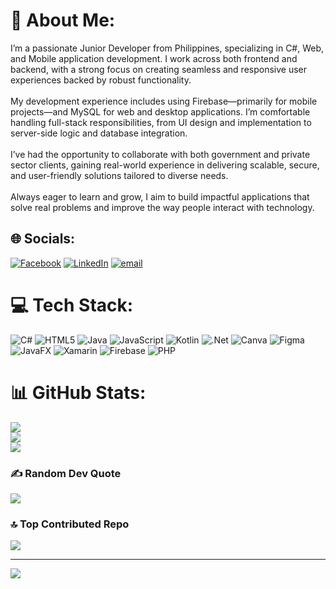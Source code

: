 # 💫 About Me:
I’m a passionate Junior Developer from Philippines, specializing in C#, Web, and Mobile application development. I work across both frontend and backend, with a strong focus on creating seamless and responsive user experiences backed by robust functionality.<br><br>My development experience includes using Firebase—primarily for mobile projects—and MySQL for web and desktop applications. I’m comfortable handling full-stack responsibilities, from UI design and implementation to server-side logic and database integration.<br><br>I’ve had the opportunity to collaborate with both government and private sector clients, gaining real-world experience in delivering scalable, secure, and user-friendly solutions tailored to diverse needs.<br><br>Always eager to learn and grow, I aim to build impactful applications that solve real problems and improve the way people interact with technology.


## 🌐 Socials:
[![Facebook](https://img.shields.io/badge/Facebook-%231877F2.svg?logo=Facebook&logoColor=white)](https://facebook.com/https://www.facebook.com/hajincity11/) [![LinkedIn](https://img.shields.io/badge/LinkedIn-%230077B5.svg?logo=linkedin&logoColor=white)](https://linkedin.com/in/https://www.linkedin.com/in/carlos-david-tabacon-b545ba28a/) [![email](https://img.shields.io/badge/Email-D14836?logo=gmail&logoColor=white)](mailto:zerocarlos3@gmail.com) 

# 💻 Tech Stack:
![C#](https://img.shields.io/badge/c%23-%23239120.svg?style=for-the-badge&logo=csharp&logoColor=white) ![HTML5](https://img.shields.io/badge/html5-%23E34F26.svg?style=for-the-badge&logo=html5&logoColor=white) ![Java](https://img.shields.io/badge/java-%23ED8B00.svg?style=for-the-badge&logo=openjdk&logoColor=white) ![JavaScript](https://img.shields.io/badge/javascript-%23323330.svg?style=for-the-badge&logo=javascript&logoColor=%23F7DF1E) ![Kotlin](https://img.shields.io/badge/kotlin-%237F52FF.svg?style=for-the-badge&logo=kotlin&logoColor=white) ![.Net](https://img.shields.io/badge/.NET-5C2D91?style=for-the-badge&logo=.net&logoColor=white) ![Canva](https://img.shields.io/badge/Canva-%2300C4CC.svg?style=for-the-badge&logo=Canva&logoColor=white) ![Figma](https://img.shields.io/badge/figma-%23F24E1E.svg?style=for-the-badge&logo=figma&logoColor=white) ![JavaFX](https://img.shields.io/badge/javafx-%23FF0000.svg?style=for-the-badge&logo=javafx&logoColor=white) ![Xamarin](https://img.shields.io/badge/Xamarin-3199DC?style=for-the-badge&logo=xamarin&logoColor=white) ![Firebase](https://img.shields.io/badge/firebase-%23039BE5.svg?style=for-the-badge&logo=firebase) ![PHP](https://img.shields.io/badge/php-%23777BB4.svg?style=for-the-badge&logo=php&logoColor=white)
# 📊 GitHub Stats:
![](https://github-readme-stats.vercel.app/api?username=HajinCity&theme=blue_navy&hide_border=false&include_all_commits=true&count_private=true)<br/>
![](https://nirzak-streak-stats.vercel.app/?user=HajinCity&theme=blue_navy&hide_border=false)<br/>
![](https://github-readme-stats.vercel.app/api/top-langs/?username=HajinCity&theme=blue_navy&hide_border=false&include_all_commits=true&count_private=true&layout=compact)

### ✍️ Random Dev Quote
![](https://quotes-github-readme.vercel.app/api?type=vetical&theme=dark)

### 🔝 Top Contributed Repo
![](https://github-contributor-stats.vercel.app/api?username=HajinCity&limit=5&theme=monokai&combine_all_yearly_contributions=true)

---
[![](https://visitcount.itsvg.in/api?id=HajinCity&icon=0&color=0)](https://visitcount.itsvg.in)

<!-- Proudly created with GPRM ( https://gprm.itsvg.in ) -->
